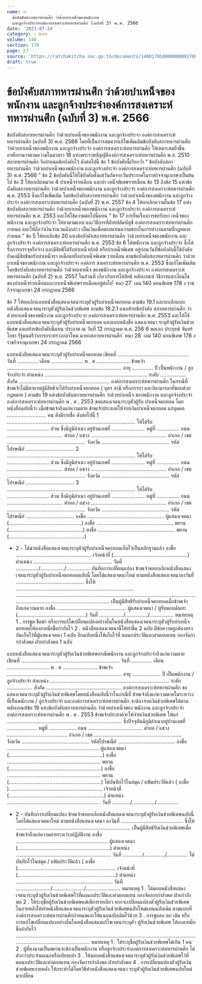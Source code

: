 ```yaml
---
name: >-
  ข้อบังคับสภาทหารผ่านศึก ว่าด้วยบำเหน็จของพนักงาน
  และลูกจ้างประจำองค์การสงเคราะห์ทหารผ่านศึก (ฉบับที่ 3) พ.ศ. 2566
date: '2023-07-24'
category: ง พิเศษ
volume: 140
section: 178
page: 27
source: 'https://ratchakitcha.soc.go.th/documents/140D178S0000000002700.pdf'
draft: true
---
```


# ข้อบังคับสภาทหารผ่านศึก ว่าด้วยบำเหน็จของพนักงาน และลูกจ้างประจำองค์การสงเคราะห์ทหารผ่านศึก (ฉบับที่ 3) พ.ศ. 2566

ข้อบังคับสภาทหารผ่านศึก ว่าด้วยบำเหน็จของพนักงาน และลูกจ้างประจา องค์การสงเคราะห์ทหารผ่านศึก (ฉบับที่ 3) พ.ศ. 2566 โดยที่เป็นการสมควรแก้ไขเพิ่มเติมข้อบังคับสภาทหารผ่านศึก ว่าด้วยบาเหน็จของพนักงาน และลูกจ้างประจำ องค์การสงเคราะห์ทหารผ่านศึก ให้เหมาะสมยิ่งขึ้น อาศัยอานาจตามความในมาตรา 18 แห่งพระราชบัญญัติองค์การสงเคราะห์ทหารผ่านศึก พ.ศ. 2510 สภาทหารผ่านศึก จึงกำหนดข้อบังคับไว้ ดังต่อไปนี้ ข้อ 1 ข้อบังคับนี้เรียกว่ำ “ ข้อบังคับสภาทหารผ่านศึก ว่าด้วยบำเหน็จของพนักงาน และลูกจ้างประจำ องค์การสงเคราะห์ทหารผ่านศึก (ฉบับที่ 3) พ.ศ. 2566 ” ข้อ 2 ข้อบังคับนี้ให้ใช้บังคับตั้งแต่วันถัดจากวันประกาศในราชกิจจานุเบกษาเป็นต้นไป ข้อ 3 ให้ยกเลิกหมวด 4 บำเหน็จรายเดือน และบำ เหน็จพิเศษรายเดือน ข้อ 13 ถึงข้อ 15 แห่งข้อบังคับสภาทหารผ่านศึก ว่าด้วยบำเหน็จของพนักงาน และลูกจ้างประจำ องค์การสงเคราะห์ทหารผ่านศึก พ.ศ. 2553 ซึ่งแก้ไขเพิ่มเติม โดยข้อบังคับสภาทหารผ่านศึก ว่าด้วยบำเหน็จของพนักงาน และลูกจ้างประจำ องค์การสงเคราะห์ทหารผ่านศึก (ฉบับที่ 2) พ.ศ. 2557 ข้อ 4 ให้ยกเลิกความในข้อ 17 แห่งข้อบังคับสภาทหารผ่านศึก ว่าด้วยบาเหน็จของพนักงาน และลูกจ้างประจำ องค์การสงเคราะห์ทหารผ่านศึก พ.ศ. 2553 และให้ใช้ความต่อไปนี้แทน “ ข้อ 17 การยื่นเรื่องการขอรับบา เหน็จของพนักงาน และลูกจ้างประจา ให้ทาตามแบบ และวิธีการที่ฝ่ายปลัดบัญชี องค์การสงเคราะห์ทหารผ่านศึกกาหนด และให้ถือว่าเงินจานวนดังกล่าว เป็นเงินเพื่อตอบแทนความชอบในการทำงานตามที่กฎหมายกำหนด ” ข้อ 5 ให้ยกเลิกข้อ 20 แห่งข้อบังคับสภาทหารผ่านศึก ว่าด้วยบำเหน็จของพนักงาน และลูกจ้างประจำ องค์การสงเคราะห์ทหารผ่านศึก พ.ศ. 2553 ข้อ 6 ให้พนักงาน และลูกจ้างประจำ ซึ่งได้รับการบรรจุหรือจ้าง และมีสิทธิได้รับบำเหน็จปกติ หรือบำเหน็จพิเศษ อยู่ก่อนวันที่ข้อบังคับนี้ใช้บังคับ ยังคงมีสิทธิขอรับบำเหน็จรา ยเดือนหรือบำเหน็จพิเศษ รายเดือน ตามข้อบังคับสภาทหารผ่านศึก ว่าด้วยบาเหน็จของพนักงาน และลูกจ้างประจา องค์การ สงเคราะห์ทหารผ่านศึก พ.ศ. 2553 ซึ่งแก้ไขเพิ่มเติม โดยข้อบังคับสภาทหารผ่านศึก ว่าด้วยบาเหน็จ ของพนักงาน และลูกจ้างประจา องค์การสงเคราะห์ทหารผ่านศึก (ฉบับที่ 2) พ.ศ. 2557 ในส่วนที่ เกี่ยวกับการได้สิทธิ หลักเกณฑ์ วิธีการและเงื่อนไขของบำเหน็จรายเดือนและบาเหน็จพิเศษรายเดือนอยู่ต่อไป ้ หนา 27 ่ เลม 140 ตอนพิเศษ 178 ง ราชกิจจานุเบกษา 24 กรกฎาคม 2566

ข้อ 7 ให้ยกเลิกแบบหนังสือแสดงเจตนาระบุตัวผู้รับบำเหน็จตกทอด ตามข้อ 19.1 และยกเลิกแบบ หนังสือแสดงเจตนาระบุตัวผู้รับเงินช่วยพิเศษ ตามข้อ 19.2.1 แนบท้ายข้อบังคับ สภาทหารผ่านศึก ว่าด้วยบาเหน็จของพนักงาน และลูกจ้างประจา องค์การสงเคราะห์ทหารผ่านศึก พ.ศ. 2553 และให้ใช้แบบหนังสือแสดงเจตนาระบุตัวผู้รับบำเหน็จตกทอด และแบบหนังสือ แสดงเจตนา ระบุตัวผู้รับเงินช่วยพิเศษ แนบท้ายข้อบังคับนี้แทน ประกาศ ณ วันที่ 12 กรกฎาคม พ.ศ. 256 6 พลเอก ประยุทธ์ จันทร์โอชา รัฐมนตรีว่าการกระทรวงกลาโหม นายกสภาทหารผ่านศึก ้ หนา 28 ่ เลม 140 ตอนพิเศษ 178 ง ราชกิจจานุเบกษา 24 กรกฎาคม 2566

แบบหนังสือแสดงเจตนาระบุตัวผู้รับบําเหน็จตกทอด เขียนที่ ............................................... วันที่ .............. เดือน ..................... พ . ศ ...................... ข้าพเจ้า ............................................................................ อายุ .............. ปี เป็นพนักงาน / ลูกจ้างประจํา ตําแหน่ง .................................................................... ระดับ ................. สังกัด ............................................................ องค์การสงเคราะห์ทหารผ่านศึก ในกรณีที่ข้าพเจ้าไม่มีทายาทผู้มีสิทธิจะได้รับบําเหน็จตกทอด ( บุตร สามี หรือภรรยา และบิดามารดาที่ชอบด้วยกฎหมาย ) ตามข้อ 19 แห่งข้อบังคับสภาทหารผ่านศึก ว่าด้วยบําเหน็จ ของพนักงาน และลูกจ้างประจําองค์การสงเคราะห์ทหารผ่านศึก พ . ศ . 2553 ขอแสดงเจตนาระบุตัวผู้รับ บําเหน็จตกทอด โดยหนังสือฉบับนี้ว่า เมื่อข้าพเจ้าถึงแก่ความตาย ข้าพเจ้าประสงค์ให้จ่ายเงินบําเหน็จตกทอด แก่บุคคล .......................... คน ดังมีรายชื่อ ดังต่อไปนี้ 1 ..................................................................................... ให้ได้รับ ............................ ส่วน ซึ่งมีภูมิลําเนา อยู่บ้านเลขที่ ...................... หมู่ที่ ............... ถนน ..................................... ตําบล / แขวง .................................................. อําเภอ / เขต .................................................... จังหวัด ............................................. รหัสไปรษณีย์ ................................ 2 ..................................................................................... ให้ได้รับ ............................ ส่วน ซึ่งมีภูมิลําเนา อยู่บ้านเลขที่ ...................... หมู่ที่ ............... ถนน ..................................... ตําบล / แขวง .................................................. อําเภอ / เขต .................................................... จังหวัด ............................................. รหัสไปรษณีย์ ................................ 3 ..................................................................................... ให้ได้รับ ............................ ส่วน ซึ่งมีภูมิลําเนา อยู่บ้านเลขที่ ...................... หมู่ที่ ............... ถนน ..................................... ตําบล / แขวง .................................................. อําเภอ / เขต .................................................... จังหวัด ............................................. รหัสไปรษณีย์ ................................ ลงชื่อ ................................................... ผู้แสดงเจตนา (................................................) ลงชื่อ ................................................... พยาน (.................................................) ลงชื่อ ................................................... พยาน (..................................................)

- 2 - ได้นําหนังสือแสดงเจตนาระบุตัวผู้รับบําเหน็จตกทอดเก็บไว้เป็นหลักฐานแล้ว ลงชื่อ .................................................. เจ้าหน้าที่ (.................................................) ตําแหน่ง .................................................... วันที่ .............../................/................ บันทึกการเปลี่ยนแปลง ข้าพเจ้าขอยกเลิกหนังสือแสดงเจตนาระบุตัวผู้รับบําเหน็จตกทอดฉบับนี้ โดยได้แสดงเจตนาใหม่ ตามหนังสือแสดงเจตนาลงวันที่ ............................................. ซึ่งให้ .............................................................................. ..................................................................................................................................................................................... เป็นผู้มีสิทธิรับบําเหน็จตกทอดเมื่อข้าพเจ้าถึงแก่ความตาย ลงชื่อ .............................................. ผู้แสดงเจตนา / ผู้รับมอบฉันทะ (.............................................) วันที่ ................/.............../................ หมายเหตุ 1 . การขูด ขีดฆ่า หรือการแก้ไขเปลี่ยนแปลงอย่างอื่นในหนังสือแสดงเจตนาระบุตัวผู้รับบําเหน็จ ตกทอดให้ลงลายมือชื่อกํากับไว้ 2 . หนังสือแสดงเจตนานี้ให้ทําขึ้น 2 ฉบับ มีข้อความถูกต้องตรงกันเก็บไว้ที่ผู้แสดงเจตนา 1 ฉบับ อีกฉบับหนึ่งให้เก็บไว้ที่ แผนกประวัติและค่าตอบแทน กองจัดการกําลังพล ฝ่ายกําลังพล 1 ฉบับ

แบบหนังสือแสดงเจตนาระบุตัวผู้รับเงินช่วยพิเศษกรณีพนักงาน และลูกจ้างประจําถึงแก่ความตาย เขียนที่ ................................................................. วันที่ .............. เดือน ............................ พ . ศ ....................... ข้าพเจ้า ............................................................................ อายุ ................... ปี เป็นพนักงาน / ลูกจ้างประจํา ตําแหน่ง ............................................................................... ระดับ ................. สังกัด .................................................. องค์การสงเคราะห์ทหารผ่านศึก ขอแสดงเจตนาระบุตัวผู้รับเงินช่วยพิเศษโดยหนังสือฉบับนี้ว่าในกรณีที่ ข้าพเจ้าถึงแก่ความตายในระหว่างที่เป็นพนักงาน / ลูกจ้างประจํา และองค์การสงเคราะห์ทหารผ่านศึก จะต้องจ่ายเงินช่วยพิเศษให้ตามหลักเกณฑ์ข้อ 19 แห่งข้อบังคับสภาทหารผ่านศึก ว่าด้วยบําเหน็จของ พนักงาน และลูกจ้างประจําองค์การสงเคราะห์ทหารผ่านศึก พ . ศ . 2553 ข้าพเจ้าประสงค์จะให้จ่ายเงินช่วยพิเศษ ให้แก่ ............................................................................ ซึ่งปัจจุบันมีภูมิลําเนาอยู่บ้านเลขที่ .................... หมู่ที่ .................. ถนน .................................... ตําบล / แขวง ........................................ อําเภอ / เขต .......................................................... จังหวัด ............................................. รหัสไปรษณีย์ ...................................... ลงชื่อ ............................................................. ผู้แสดงเจตนา (..............................................................) ลงชื่อ .............................................................. พยาน (.............................................................) ลงชื่อ .............................................................. พยาน (.............................................................) ได้บันทึกไว้ในสมุด / แฟ้มประวัติแล้ว ( ลงชื่อ ).............................................................. เจ้าหน้าที่ (...............................................................) ตําแหน่ง .............................................................. วันที่ ............/.............../..............

- 2 - บันทึกการเปลี่ยนแปลง ข้าพเจ้าขอยกเลิกหนังสือแสดงเจตนาระบุตัวผู้รับเงินช่วยพิเศษฉบับนี้ โดยได้แสดงเจตนาใหม่ ตามหนังสือแสดงเจตนา ลงวันที่ ......................................... ซึ่งให้ ............................................................................ เป็นผู้มีสิทธิรับเงินช่วยพิเศษเมื่อข้าพเจ้าถึงแก่ความตายระหว่างปฏิบัติงาน ลงชื่อ ............................................................. ผู้แสดงเจตนา (.............................................................) ตําแหน่ง ............................................................... วันที่ ............./............../.............. ได้บันทึกไว้ในสมุด / แฟ้มประวัติแล้ว ( ลงชื่อ )................................................................. เจ้าหน้าที่ (.................................................................) ตําแหน่ง ................................................................ วันที่ ......................./...................../....................... หมายเหตุ 1 . ได้มอบหนังสือแสดงเจตนาระบุตัวผู้รับเงินช่วยพิเศษไว้ที่แผนกประวัติและค่าตอบแทน กองจัดการกําลังพล ฝ่ายกําลังพล 2 . ให้ระบุชื่อผู้รับเงินช่วยพิเศษแต่เพียงรายเดียว หากจะเปลี่ยนแปลงตัวผู้รับเงินช่วยพิเศษ ในภายหลังให้ทําหนังสือแสดงเจตนาระบุตัวผู้รับเงินช่วยพิเศษฉบับใหม่แทนฉบับเดิม ตามแบบที่องค์การสงเคราะห์ทหารผ่านศึกกําหนดและให้แนบฉบับเดิมไว้ด้วย 3 . การขูดลบ ตก เติม หรือการแก้ไขเปลี่ยนแปลงอย่างอื่นในหนังสือแสดงแก้ไขเจตนาระบุตัว ผู้รับเงินช่วยพิเศษ ให้ลงลายมือชื่อกํากับไว้ ........................................................................................................................................................................ หมายเหตุ 1 . ให้ระบุชื่อผู้รับเงินช่วยพิเศษไม่เกิน 1 คน 2 . ผู้ที่ลงนามเป็นพยานจะต้องเป็นพนักงาน หรือลูกจ้างประจําองค์การสงเคราะห์ทหารผ่านศึก ไม่ต่ํากว่าประจําแผนกหรือเทียบเท่า 3 . ให้มอบหนังสือแสดงเจตนาระบุตัวผู้รับเงินช่วยพิเศษไว้ที่แผนกประวัติและค่าตอบแทน กองจัดการกําลังพล ฝ่ายกําลังพล 4 . การเปลี่ยนแปลงตัวผู้รับเงินช่วยพิเศษภายหลัง ให้กระทําได้โดยวิธีทําหนังสือแสดงเจตนา ระบุตัวผู้รับเงินช่วยพิเศษฉบับใหม่มาเปลี่ยน
